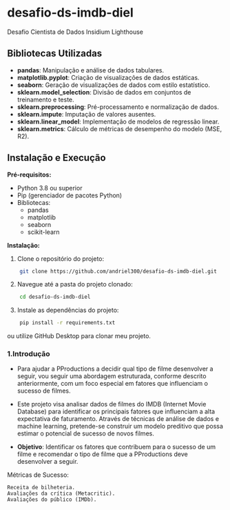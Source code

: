# desafio-ds-imdb-diel

Desafio Cientista de Dados Insidium Lighthouse

## Bibliotecas Utilizadas

- **pandas**: Manipulação e análise de dados tabulares.
- **matplotlib.pyplot**: Criação de visualizações de dados estáticas.
- **seaborn**: Geração de visualizações de dados com estilo estatístico.
- **sklearn.model_selection**: Divisão de dados em conjuntos de treinamento e teste.
- **sklearn.preprocessing**: Pré-processamento e normalização de dados.
- **sklearn.impute**: Imputação de valores ausentes.
- **sklearn.linear_model**: Implementação de modelos de regressão linear.
- **sklearn.metrics**: Cálculo de métricas de desempenho do modelo (MSE, R2).

## Instalação e Execução

**Pré-requisitos:**

- Python 3.8 ou superior
- Pip (gerenciador de pacotes Python)
- Bibliotecas:
  - pandas
  - matplotlib
  - seaborn
  - scikit-learn

**Instalação:**

1. Clone o repositório do projeto:

```bash
    git clone https://github.com/andriel300/desafio-ds-imdb-diel.git
```

2. Navegue até a pasta do projeto clonado:

```bash
    cd desafio-ds-imdb-diel
```

3. Instale as dependências do projeto:

```bash
    pip install -r requirements.txt
```

ou utilize GitHub Desktop para clonar meu projeto.

### 1.Introdução

- Para ajudar a PProductions a decidir qual tipo de filme desenvolver a seguir, vou seguir uma abordagem estruturada, conforme descrito anteriormente, com um foco especial em fatores que influenciam o sucesso de filmes.
- Este projeto visa analisar dados de filmes do IMDB (Internet Movie Database) para identificar os principais fatores que influenciam a alta expectativa de faturamento. Através de técnicas de análise de dados e machine learning, pretende-se construir um modelo preditivo que possa estimar o potencial de sucesso de novos filmes.

- **Objetivo**: Identificar os fatores que contribuem para o sucesso de um filme e recomendar o tipo de filme que a PProductions deve desenvolver a seguir.

Métricas de Sucesso:

    Receita de bilheteria.
    Avaliações da crítica (Metacritic).
    Avaliações do público (IMDb).
